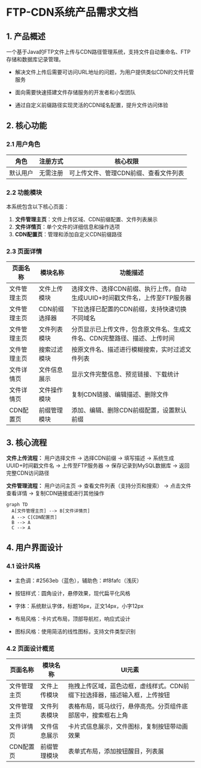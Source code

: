 # FTP-CDN系统产品需求文档

## 1. 产品概述

一个基于Java的FTP文件上传与CDN路径管理系统，支持文件自动重命名、FTP存储和数据库记录管理。

* 解决文件上传后需要可访问URL地址的问题，为用户提供类似CDN的文件托管服务

* 面向需要快速搭建文件存储服务的开发者和小型团队

* 通过自定义前缀路径实现灵活的CDN域名配置，提升文件访问体验

## 2. 核心功能

### 2.1 用户角色

| 角色   | 注册方式 | 核心权限                 |
| ---- | ---- | -------------------- |
| 默认用户 | 无需注册 | 可上传文件、管理CDN前缀、查看文件列表 |

### 2.2 功能模块

本系统包含以下核心页面：

1. **文件管理主页**：文件上传区域、CDN前缀配置、文件列表展示
2. **文件详情页**：单个文件的详细信息和操作选项
3. **CDN配置页**：管理和添加自定义CDN前缀路径

### 2.3 页面详情

| 页面名称   | 模块名称     | 功能描述                                        |
| ------ | -------- | ------------------------------------------- |
| 文件管理主页 | 文件上传模块   | 选择文件、选择CDN前缀、执行上传。自动生成UUID+时间戳文件名，上传至FTP服务器 |
| 文件管理主页 | CDN前缀选择器 | 下拉选择已配置的CDN前缀，支持快速切换不同域名                    |
| 文件管理主页 | 文件列表模块   | 分页显示已上传文件，包含原文件名、生成文件名、CDN完整路径、描述、上传时间      |
| 文件管理主页 | 搜索过滤模块   | 按原文件名、描述进行模糊搜索，实时过滤文件列表                     |
| 文件详情页  | 文件信息展示   | 显示文件完整信息、预览链接、下载统计                          |
| 文件详情页  | 文件操作模块   | 复制CDN链接、编辑描述、删除文件                           |
| CDN配置页 | 前缀管理模块   | 添加、编辑、删除CDN前缀配置，设置默认前缀                      |

## 3. 核心流程

**文件上传流程：**
用户选择文件 → 选择CDN前缀 → 填写描述 → 系统生成UUID+时间戳文件名 → 上传至FTP服务器 → 保存记录到MySQL数据库 → 返回完整CDN访问路径

**文件管理流程：**
用户访问主页 → 查看文件列表（支持分页和搜索） → 点击文件查看详情 → 复制CDN链接或进行其他操作

```mermaid
graph TD
  A[文件管理主页] --> B[文件详情页]
  A --> C[CDN配置页]
  B --> A
  C --> A
```

## 4. 用户界面设计

### 4.1 设计风格

* 主色调：#2563eb（蓝色），辅助色：#f8fafc（浅灰）

* 按钮样式：圆角设计，悬停效果，现代扁平化风格

* 字体：系统默认字体，标题16px，正文14px，小字12px

* 布局风格：卡片式布局，顶部导航栏，响应式设计

* 图标风格：使用简洁的线性图标，支持文件类型识别

### 4.2 页面设计概览

| 页面名称   | 模块名称   | UI元素                                   |
| ------ | ------ | -------------------------------------- |
| 文件管理主页 | 文件上传模块 | 拖拽上传区域，蓝色边框，虚线样式。CDN前缀下拉选择器，描述输入框，上传按钮 |
| 文件管理主页 | 文件列表模块 | 表格布局，斑马纹行，悬停高亮。分页组件底部居中，搜索框右上角         |
| 文件详情页  | 文件信息展示 | 卡片式信息展示，文件图标，复制按钮带动画效果                 |
| CDN配置页 | 前缀管理模块 | 表单式布局，添加按钮醒目，列表展                       |

